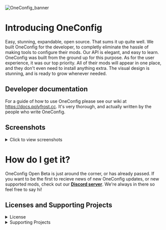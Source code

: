 ![OneConfig_banner](https://user-images.githubusercontent.com/62163840/193199250-6e28836d-cdb4-4967-9f6f-3f25e2dec19d.png)



# Introducing OneConfig
Easy, stunning, expandable, open source. That sums it up quite well. We built OneConfig for the developer, to completly eliminate the hassle of making tools to configure their mods. Our API is elegant, and easy to learn. OneConfig was built from the ground up for this purpose. As for the user experience, it was our top priority. All of their mods will appear in one place, and they don't even need to install anything extra. The visual design is stunning, and is ready to grow whenever needed.

## Developer documentation
For a guide of how to use OneConfig please see our wiki at https://docs.polyfrost.cc. It's very thorough, and actually written by the people who write OneConfig.

## Screenshots
<details>
  <summary>Click to view screenshots</summary>
  <img src="https://user-images.githubusercontent.com/62163840/196335017-0ef66813-1500-4279-a6b1-565ec0741816.png">
  <img src="https://user-images.githubusercontent.com/62163840/196335021-2df9bf19-d8d8-4872-ac57-1f6a53769cdd.png">
  <img src="https://user-images.githubusercontent.com/62163840/196335012-9c0f098e-4214-42cf-a83a-9bcbe65a240b.png">
</details>

# How do I get it?

OneConfig Open Beta is just around the corner, or has already passed. If you want to be the first to recieve news of new OneConfig updates, or new supported mods, check out our [**Discord server**](https://polyfrost.cc/discord). We're always in there so feel free to say hi!

## Licenses and Supporting Projects

<details>
  <summary>License</summary>
  OneConfig is free and open-source. Except where noted otherwise (below and/or in individual files), all code is licensed under BOTH 
- version 3 of the GNU Lesser General Public License, **AND**
- the Additional Terms Applicable to OneConfig, version 1.0 of the Additional Terms or (at your option) any later version.

Copies of version 3 of the GNU Lesser General Public License, version 1.0 of the Additional Terms Applicable to OneConfig, and version 3 of the GNU General Public License (which the GNU LGPLv3 supplements) can be found in the [**LICENSE**](https://github.com/Polyfrost/OneConfig/blob/master/LICENSE) file.

Polyfrost acts as the specified proxy when deciding whether future versions of the GNU Lesser General Public License shall apply. If Polyfrost publicly states the acceptance of a later version of the GNU Lesser General Public License, this is permanent authorization for you to choose that version for OneConfig. However, you **must still** be compliant with the Additional Terms Applicable to OneConfig.
</details>

<details>
  <summary>Supporting Projects</summary>

![YourKitLogo|50](https://www.yourkit.com/images/yklogo.png)

YourKit supports open source projects with innovative and intelligent tools
for monitoring and profiling Java and .NET applications. <br>
YourKit is the creator of [YourKit Java Profiler](https://www.yourkit.com/java/profiler/),
[YourKit .NET Profiler](https://www.yourkit.com/.net/profiler/),
and [YourKit YouMonitor](https://www.yourkit.com/youmonitor/).
</details>
